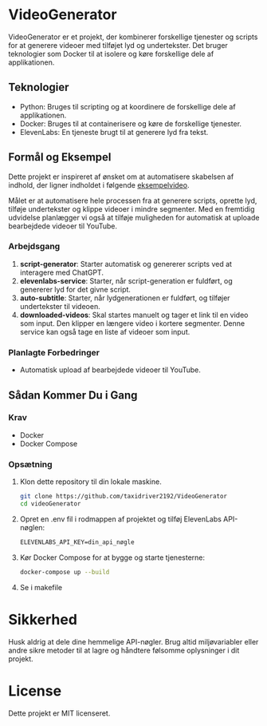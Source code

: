 # VideoGenerator

VideoGenerator er et projekt, der kombinerer forskellige tjenester og scripts for at generere videoer med tilføjet lyd og undertekster. Det bruger teknologier som Docker til at isolere og køre forskellige dele af applikationen.

## Teknologier
- Python: Bruges til scripting og at koordinere de forskellige dele af applikationen.
- Docker: Bruges til at containerisere og køre de forskellige tjenester.
- ElevenLabs: En tjeneste brugt til at generere lyd fra tekst.

## Formål og Eksempel

Dette projekt er inspireret af ønsket om at automatisere skabelsen af indhold, der ligner indholdet i følgende [eksempelvideo](https://v16-webapp-prime.tiktok.com/video/tos/alisg/tos-alisg-pve-0037c001/oodE43ffNIzIUIQAUuSgN5hVk6EDRFSBUJpWyB/?a=1988&ch=0&cr=3&dr=0&lr=unwatermarked&cd=0%7C0%7C0%7C3&cv=1&br=2544&bt=1272&bti=ODszNWYuMDE6&cs=0&ds=6&ft=_RwJrBe9q8Zmoait~Q_vj0LELAhLrus&mime_type=video_mp4&qs=0&rc=NjtoNmhlaTZlaWhkOWg4aUBpM2dleDs6ZmRmbTMzODczNEAuYS5iXl4xNTQxMV4tNGA1YSNrZF5ecjQwaHFgLS1kMTFzcw%3D%3D&btag=e00090000&expire=1695780495&l=2023092620071563920DE4373D9F78820A&ply_type=2&policy=2&signature=ee4d1b9a05ee37deb9e6222f179d7db9&tk=tt_chain_token).

Målet er at automatisere hele processen fra at generere scripts, oprette lyd, tilføje undertekster og klippe videoer i mindre segmenter. Med en fremtidig udvidelse planlægger vi også at tilføje muligheden for automatisk at uploade bearbejdede videoer til YouTube.

### Arbejdsgang

1. **script-generator**: Starter automatisk og genererer scripts ved at interagere med ChatGPT.
2. **elevenlabs-service**: Starter, når script-generation er fuldført, og genererer lyd for det givne script.
3. **auto-subtitle**: Starter, når lydgenerationen er fuldført, og tilføjer undertekster til videoen.
4. **downloaded-videos**: Skal startes manuelt og tager et link til en video som input. Den klipper en længere video i kortere segmenter. Denne service kan også tage en liste af videoer som input.

### Planlagte Forbedringer

- Automatisk upload af bearbejdede videoer til YouTube.

## Sådan Kommer Du i Gang

### Krav
- Docker
- Docker Compose

### Opsætning
1. Klon dette repository til din lokale maskine.
   ```sh
   git clone https://github.com/taxidriver2192/VideoGenerator
   cd videoGenerator
   ```
2. Opret en .env fil i rodmappen af projektet og tilføj ElevenLabs API-nøglen:
   ```txt
   ELEVENLABS_API_KEY=din_api_nøgle
   ```
3. Kør Docker Compose for at bygge og starte tjenesterne:
   ```bash
   docker-compose up --build
   ```

4. Se i makefile

# Sikkerhed
Husk aldrig at dele dine hemmelige API-nøgler. Brug altid miljøvariabler eller andre sikre metoder til at lagre og håndtere følsomme oplysninger i dit projekt.

# License
Dette projekt er MIT licenseret.